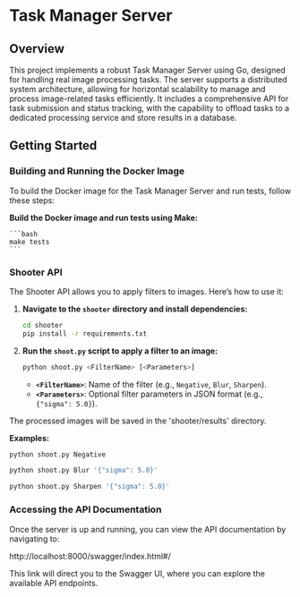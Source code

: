 # Task Manager Server

## Overview

This project implements a robust Task Manager Server using Go, designed for handling real image processing tasks.
The server supports a distributed system architecture, allowing for horizontal scalability to manage and process
image-related tasks efficiently.  It includes a comprehensive API for task submission and status tracking,
with the capability to offload tasks to a dedicated processing service and store results in a database.

## Getting Started

### Building and Running the Docker Image

To build the Docker image for the Task Manager Server and run tests, follow these steps:

**Build the Docker image and run tests using Make:**

    ```bash
    make tests
    ```


### Shooter API

The Shooter API allows you to apply filters to images. Here’s how to use it:

1. **Navigate to the `shooter` directory and install dependencies:**

    ```bash
    cd shooter
    pip install -r requirements.txt
    ```

2. **Run the `shoot.py` script to apply a filter to an image:**

    ```bash
    python shoot.py <FilterName> [<Parameters>]
    ```

    - **`<FilterName>`**: Name of the filter (e.g., `Negative`, `Blur`, `Sharpen`).
    - **`<Parameters>`**: Optional filter parameters in JSON format (e.g., `{"sigma": 5.0}`).

The processed images will be saved in the 'shooter/results' directory.

**Examples:**

```bash
python shoot.py Negative
```

```bash
python shoot.py Blur '{"sigma": 5.0}'
```

```bash
python shoot.py Sharpen '{"sigma": 5.0}'
```

### Accessing the API Documentation

Once the server is up and running, you can view the API documentation by navigating to:

http://localhost:8000/swagger/index.html#/

This link will direct you to the Swagger UI, where you can explore the available API endpoints.